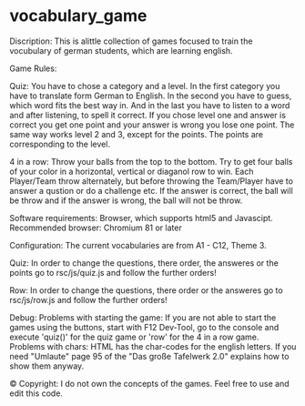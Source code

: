 # vocabulary_game
Discription: 
This is alittle collection of games focused to train the vocubulary of german students, which are learning english.

Game Rules:

Quiz:
You have to chose a category and a level.
In the first category you have to translate form German to English.
In the second you have to guess, which word fits the best way in.
And in the last you have to listen to a word and after listening, to spell it correct.
If you chose level one and answer is correct you get one point and your answer is wrong you lose one point.
The same way works level 2 and 3, except for the points. The points are corresponding to the level.

4 in a row:
Throw your balls from the top to the bottom.
Try to get four balls of your color in a horizontal, vertical or diaganol row to win. 
Each Player/Team throw alternately, but before throwing the Team/Player have to answer a qustion or do a challenge etc.
If the answer is correct, the ball will be throw and if the answer is wrong, the ball will not be throw.


Software requirements:
Browser, which supports html5 and Javascipt.
Recommended browser: Chromium 81 or later

Configuration:
The current vocabularies are from A1 - C12, Theme 3.

Quiz:
In order to change the questions, there order, the answeres or the points go to rsc/js/quiz.js and follow the further orders!

Row:
In order to change the questions, there order or the answeres go to rsc/js/row.js and follow the further orders!


Debug:
Problems with starting the game: If you are not able to start the games using the buttons, start with F12 Dev-Tool, go to the console and execute 'quiz()' for the quiz game or 'row' for the 4 in a row game.
Problems with chars: HTML has the char-codes for the english letters. If you need "Umlaute" page 95 of the "Das große Tafelwerk 2.0" explains how to show them anyway. 


© Copyright:
I do not own the concepts of the games.
Feel free to use and edit this code.
